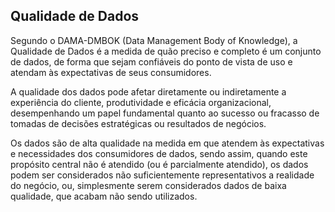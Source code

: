 ## Qualidade de Dados
Segundo o DAMA-DMBOK (Data Management Body of Knowledge), a Qualidade de Dados é a medida de quão preciso e completo é um conjunto de dados, de forma que sejam confiáveis do ponto de vista de uso e atendam às expectativas de seus consumidores.

A qualidade dos dados pode afetar diretamente ou indiretamente a experiência do cliente, produtividade e eficácia organizacional, desempenhando um papel fundamental quanto ao sucesso ou fracasso de tomadas de decisões estratégicas ou resultados de negócios.

Os dados são de alta qualidade na medida em que atendem às expectativas e necessidades dos consumidores de dados, sendo assim, quando este propósito central não é atendido (ou é parcialmente atendido), os dados podem ser considerados não suficientemente representativos a realidade do negócio, ou, simplesmente serem considerados dados de baixa qualidade, que acabam não sendo utilizados.

